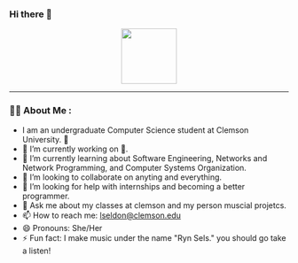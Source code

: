 ### Hi there 👋

<div id="header" align="center">
  <img src="https://media.giphy.com/media/u1WhXLjwgcXpHJBMRM/giphy.gif" width="100" />
</div>



---

### :woman_technologist: About Me :

- I am an undergraduate Computer Science student at Clemson University. 👋
- 🔭 I’m currently working on 🏫.
- 🌱 I’m currently learning about Software Engineering, Networks and Network Programming, and Computer Systems Organization.
- 👯 I’m looking to collaborate on anyting and everything.
- 🤔 I’m looking for help with internships and becoming a better programmer.
- 💬 Ask me about my classes at clemson and my person muscial projetcs.
- 📫 How to reach me: lseldon@clemson.edu
- 😄 Pronouns: She/Her
- ⚡ Fun fact: I make music under the name "Ryn Sels." you should go take a listen!

